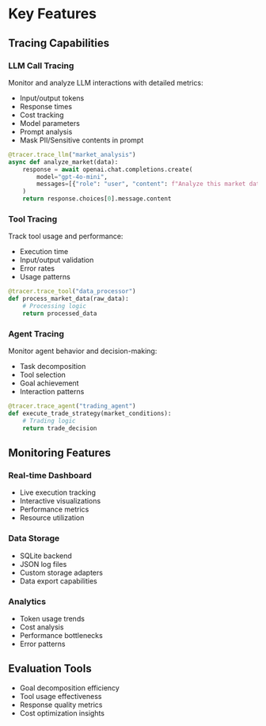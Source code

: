 # Key Features

## Tracing Capabilities

### LLM Call Tracing
Monitor and analyze LLM interactions with detailed metrics:
- Input/output tokens
- Response times
- Cost tracking
- Model parameters
- Prompt analysis
- Mask PII/Sensitive contents in prompt

```python
@tracer.trace_llm("market_analysis")
async def analyze_market(data):
    response = await openai.chat.completions.create(
        model="gpt-4o-mini",
        messages=[{"role": "user", "content": f"Analyze this market data: {data}"}]
    )
    return response.choices[0].message.content
```

### Tool Tracing
Track tool usage and performance:
- Execution time
- Input/output validation
- Error rates
- Usage patterns

```python
@tracer.trace_tool("data_processor")
def process_market_data(raw_data):
    # Processing logic
    return processed_data
```

### Agent Tracing
Monitor agent behavior and decision-making:
- Task decomposition
- Tool selection
- Goal achievement
- Interaction patterns

```python
@tracer.trace_agent("trading_agent")
def execute_trade_strategy(market_conditions):
    # Trading logic
    return trade_decision
```

## Monitoring Features

### Real-time Dashboard
- Live execution tracking
- Interactive visualizations
- Performance metrics
- Resource utilization

### Data Storage
- SQLite backend
- JSON log files
- Custom storage adapters
- Data export capabilities

### Analytics
- Token usage trends
- Cost analysis
- Performance bottlenecks
- Error patterns

## Evaluation Tools
- Goal decomposition efficiency
- Tool usage effectiveness
- Response quality metrics
- Cost optimization insights